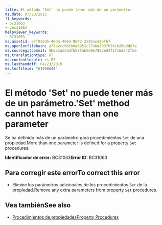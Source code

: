 ```yaml
---
title: El método 'Set' no puede tener más de un parámetro.
ms.date: 07/20/2015
f1_keywords:
- bc31063
- vbc31063
helpviewer_keywords:
- BC31063
ms.assetid: e7f026d5-46da-406d-8b42-2595ace2bf67
ms.openlocfilehash: a73a2cc0bf66e0951c77aba3037635cb20adde7a
ms.sourcegitcommit: 9b552addadfb57fab0b9e7852ed4f1f1b8a42f8e
ms.translationtype: HT
ms.contentlocale: es-ES
ms.lasthandoff: 04/23/2019
ms.locfileid: "61958644"
---
```

# <a name="set-method-cannot-have-more-than-one-parameter"></a><span data-ttu-id="5b4dd-102">El método 'Set' no puede tener más de un parámetro.</span><span class="sxs-lookup"><span data-stu-id="5b4dd-102">'Set' method cannot have more than one parameter</span></span>
<span data-ttu-id="5b4dd-103">Se ha definido más de un parámetro para procedimientos `Set` de una propiedad.</span><span class="sxs-lookup"><span data-stu-id="5b4dd-103">More than one parameter is defined for a property `Set` procedures.</span></span>  
  
 <span data-ttu-id="5b4dd-104">**Identificador de error:** BC31063</span><span class="sxs-lookup"><span data-stu-id="5b4dd-104">**Error ID:** BC31063</span></span>  
  
## <a name="to-correct-this-error"></a><span data-ttu-id="5b4dd-105">Para corregir este error</span><span class="sxs-lookup"><span data-stu-id="5b4dd-105">To correct this error</span></span>  
  
- <span data-ttu-id="5b4dd-106">Elimine los parámetros adicionales de los procedimientos `Set` de la propiedad.</span><span class="sxs-lookup"><span data-stu-id="5b4dd-106">Remove any extra parameters from property `Set` procedures.</span></span>  
  
## <a name="see-also"></a><span data-ttu-id="5b4dd-107">Vea también</span><span class="sxs-lookup"><span data-stu-id="5b4dd-107">See also</span></span>

- [<span data-ttu-id="5b4dd-108">Procedimientos de propiedades</span><span class="sxs-lookup"><span data-stu-id="5b4dd-108">Property Procedures</span></span>](../../visual-basic/programming-guide/language-features/procedures/property-procedures.md)
